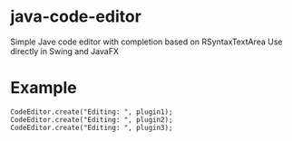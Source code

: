 # java-code-editor
Simple Jave code editor with completion based on RSyntaxTextArea
Use directly in Swing and JavaFX

# Example
```
CodeEditor.create("Editing: ", plugin1);
CodeEditor.create("Editing: ", plugin2);
CodeEditor.create("Editing: ", plugin3);
```
